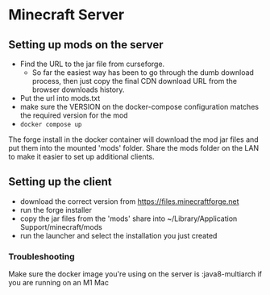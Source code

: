# Minecraft Server

## Setting up mods on the server
* Find the URL to the jar file from curseforge.  
  * So far the easiest way has been to go through the dumb download process, then just copy the final CDN download URL from the browser downloads history.
* Put the url into mods.txt
* make sure the VERSION on the docker-compose configuration matches the required version for the mod
* `docker compose up`

The forge install in the docker container will download the mod jar files and put them into the mounted 'mods' folder.  Share the mods folder on the LAN to make it easier to set up additional clients.


## Setting up the client
* download the correct version from https://files.minecraftforge.net
* run the forge installer
* copy the jar files from the 'mods' share into ~/Library/Application Support/minecraft/mods
* run the launcher and select the installation you just created

### Troubleshooting
Make sure the docker image you're using on the server is :java8-multiarch if you are running on an M1 Mac




